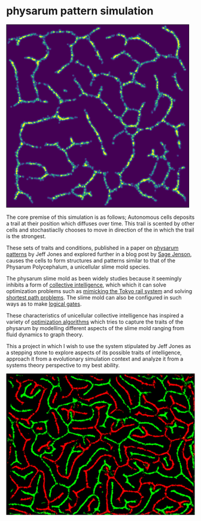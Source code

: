 # physarum pattern simulation

![Smulation image](/images/image1.png)

The core premise of this simulation is as follows; Autonomous cells deposits a trail at their position which diffuses over time. This trail is scented by other cells and stochastiaclly chooses to move in direction of the in which the trail is the strongest.

These sets of traits and conditions, published in a paper on [physarum patterns](https://uwe-repository.worktribe.com/output/980579) by Jeff Jones and explored further in a blog post by [Sage Jenson](https://sagejenson.com/physarum), causes the cells to form structures and patterns similar to that of the Physarum Polycephalum, a unicellular slime mold species.

The physarum slime mold as been widely studies because it seemingly inhibits a form of [collective intelligence](https://www.nature.com/news/how-brainless-slime-molds-redefine-intelligence-1.11811), which which it can solve optimization problems such as [mimicking the Tokyo rail system](https://science.sciencemag.org/content/327/5964/439) and solving [shortest path problems](https://arxiv.org/abs/1106.0423#:~:text=Physarum%20Polycephalum%20is%20a%20slime,food%20sources%20s0%20and%20s1.). The slime mold can also be configured in such ways as to make [logical gates](https://www.sciencedirect.com/science/article/pii/S136970211400025X).

These characteristics of unicellular collective intelligence has inspired a variety of [optimization algorithms](https://arxiv.org/pdf/1712.02910.pdf) which tries to capture the traits of the physarum by modelling different aspects of the slime mold ranging from fluid dynamics to graph theory. 

This a project in which I wish to use the system stipulated by Jeff Jones as a stepping stone to explore aspects of its possible traits of intelligence, approach it from a evolutionary simulation context and analyze it from a systems theory perspective to my best ability.


![Multiple species](/images/image2.png)
